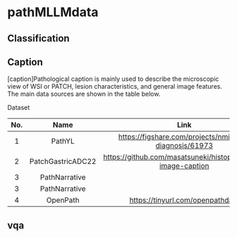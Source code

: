 # pathMLLMdata

## Classification


## Caption
[caption]Pathological caption is mainly used to describe the microscopic view of WSI or PATCH, lesion characteristics, and general image features. The main data sources are shown in the table below.



Dataset

|  No. |       Name      |                         Link                               |  Count  |
|:----:|:---------------:|:----------------------------------------------------------:|:-------:|
|   1  |      PathYL     |    https://figshare.com/projects/nmi-wsi-diagnosis/61973   |  14337  |
|   2  |PatchGastricADC22| https://github.com/masatsuneki/histopathology-image-caption|         |
|   3  |   PathNarrative |                                                            |patch2454|
|   3  |   PathNarrative |                                                            |wsi   83 |
|   4  |      OpenPath   |             https://tinyurl.com/openpathdata               |         |


## vqa


